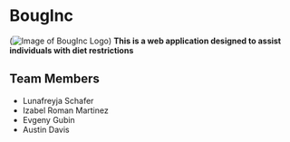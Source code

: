 # BougInc
(![Image of BougInc Logo](Team/MilestoneOne/BougIncLogo.jpg))
**This is a web application designed to assist individuals with diet restrictions**
## Team Members
* Lunafreyja Schafer
* Izabel Roman Martinez
* Evgeny Gubin
* Austin Davis